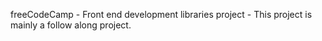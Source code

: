 freeCodeCamp - Front end development libraries project - This project is mainly a follow along project.
